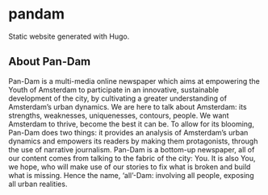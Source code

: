 # pandam

Static website generated with Hugo.

## About Pan-Dam
Pan-Dam is a multi-media online newspaper which aims at empowering the Youth of Amsterdam to participate in an innovative, sustainable development of the city, by cultivating a greater understanding of Amsterdam’s urban dynamics. We are here to talk about Amsterdam: its strengths, weaknesses, uniquenesses, contours, people. We want Amsterdam to thrive, become the best it can be. To allow for its blooming, Pan-Dam does two things: it provides an analysis of Amsterdam’s urban dynamics and empowers its readers by making them protagonists, through the use of narrative journalism. Pan-Dam is a bottom-up newspaper, all of our content comes from talking to the fabric of the city: You. It is also You, we hope, who will make use of our stories to fix what is broken and build what is missing. Hence the name, ‘all’-Dam: involving all people, exposing all urban realities.


